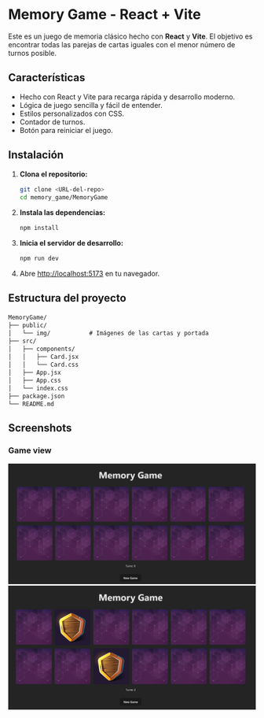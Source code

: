# Memory Game - React + Vite

Este es un juego de memoria clásico hecho con **React** y **Vite**. El objetivo es encontrar todas las parejas de cartas iguales con el menor número de turnos posible.

## Características

- Hecho con React y Vite para recarga rápida y desarrollo moderno.
- Lógica de juego sencilla y fácil de entender.
- Estilos personalizados con CSS.
- Contador de turnos.
- Botón para reiniciar el juego.

## Instalación

1. **Clona el repositorio:**
   ```bash
   git clone <URL-del-repo>
   cd memory_game/MemoryGame
   ```

2. **Instala las dependencias:**
   ```bash
   npm install
   ```

3. **Inicia el servidor de desarrollo:**
   ```bash
   npm run dev
   ```

4. Abre [http://localhost:5173](http://localhost:5173) en tu navegador.

## Estructura del proyecto

```
MemoryGame/
├── public/
│   └── img/           # Imágenes de las cartas y portada
├── src/
│   ├── components/
│   │   ├── Card.jsx
│   │   └── Card.css
│   ├── App.jsx
│   ├── App.css
│   └── index.css
├── package.json
└── README.md
```


## Screenshots

### Game view

![Game view](public/screenshots/game-view.png)
![Game view](public/screenshots/game-view2.png)